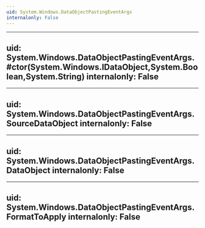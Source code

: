 ```yaml
---
uid: System.Windows.DataObjectPastingEventArgs
internalonly: False
---
```


---
uid: System.Windows.DataObjectPastingEventArgs.#ctor(System.Windows.IDataObject,System.Boolean,System.String)
internalonly: False
---

---
uid: System.Windows.DataObjectPastingEventArgs.SourceDataObject
internalonly: False
---

---
uid: System.Windows.DataObjectPastingEventArgs.DataObject
internalonly: False
---

---
uid: System.Windows.DataObjectPastingEventArgs.FormatToApply
internalonly: False
---
